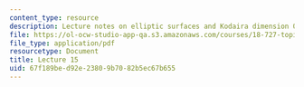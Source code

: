 ```yaml
---
content_type: resource
description: Lecture notes on elliptic surfaces and Kodaira dimension 0.
file: https://ol-ocw-studio-app-qa.s3.amazonaws.com/courses/18-727-topics-in-algebraic-geometry-algebraic-surfaces-spring-2008/67f189bed92e23809b7082b5ec67b655_lect15.pdf
file_type: application/pdf
resourcetype: Document
title: Lecture 15
uid: 67f189be-d92e-2380-9b70-82b5ec67b655
---
```

